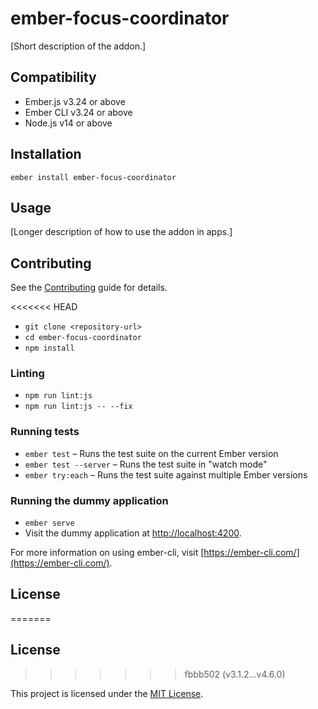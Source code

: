 # ember-focus-coordinator

[Short description of the addon.]


## Compatibility

* Ember.js v3.24 or above
* Ember CLI v3.24 or above
* Node.js v14 or above


## Installation

```
ember install ember-focus-coordinator
```


## Usage

[Longer description of how to use the addon in apps.]


## Contributing

See the [Contributing](CONTRIBUTING.md) guide for details.

<<<<<<< HEAD
* `git clone <repository-url>`
* `cd ember-focus-coordinator`
* `npm install`

### Linting

* `npm run lint:js`
* `npm run lint:js -- --fix`

### Running tests

* `ember test` – Runs the test suite on the current Ember version
* `ember test --server` – Runs the test suite in "watch mode"
* `ember try:each` – Runs the test suite against multiple Ember versions

### Running the dummy application

* `ember serve`
* Visit the dummy application at [http://localhost:4200](http://localhost:4200).

For more information on using ember-cli, visit [https://ember-cli.com/](https://ember-cli.com/).

License
------------------------------------------------------------------------------
=======

## License
>>>>>>> fbbb502 (v3.1.2...v4.6.0)

This project is licensed under the [MIT License](LICENSE.md).
